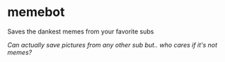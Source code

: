 # memebot
Saves the dankest memes from your favorite subs

*Can actually save pictures from any other sub but.. who cares if it's not memes?*
